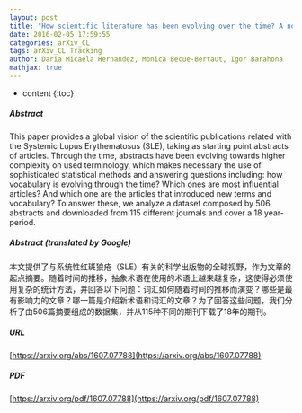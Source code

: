 ```yaml
---
layout: post
title: "How scientific literature has been evolving over the time? A novel statistical approach using tracking verbal-based methods"
date: 2016-02-05 17:59:55
categories: arXiv_CL
tags: arXiv_CL Tracking
author: Daria Micaela Hernandez, Monica Becue-Bertaut, Igor Barahona
mathjax: true
---
```


* content
{:toc}

##### Abstract
This paper provides a global vision of the scientific publications related with the Systemic Lupus Erythematosus (SLE), taking as starting point abstracts of articles. Through the time, abstracts have been evolving towards higher complexity on used terminology, which makes necessary the use of sophisticated statistical methods and answering questions including: how vocabulary is evolving through the time? Which ones are most influential articles? And which one are the articles that introduced new terms and vocabulary? To answer these, we analyze a dataset composed by 506 abstracts and downloaded from 115 different journals and cover a 18 year-period.

##### Abstract (translated by Google)
本文提供了与系统性红斑狼疮（SLE）有关的科学出版物的全球视野，作为文章的起点摘要。随着时间的推移，抽象术语在使用的术语上越来越复杂，这使得必须使用复杂的统计方法，并回答以下问题：词汇如何随着时间的推移而演变？哪些是最有影响力的文章？哪一篇是介绍新术语和词汇的文章？为了回答这些问题，我们分析了由506篇摘要组成的数据集，并从115种不同的期刊下载了18年的期刊。

##### URL
[https://arxiv.org/abs/1607.07788](https://arxiv.org/abs/1607.07788)

##### PDF
[https://arxiv.org/pdf/1607.07788](https://arxiv.org/pdf/1607.07788)

